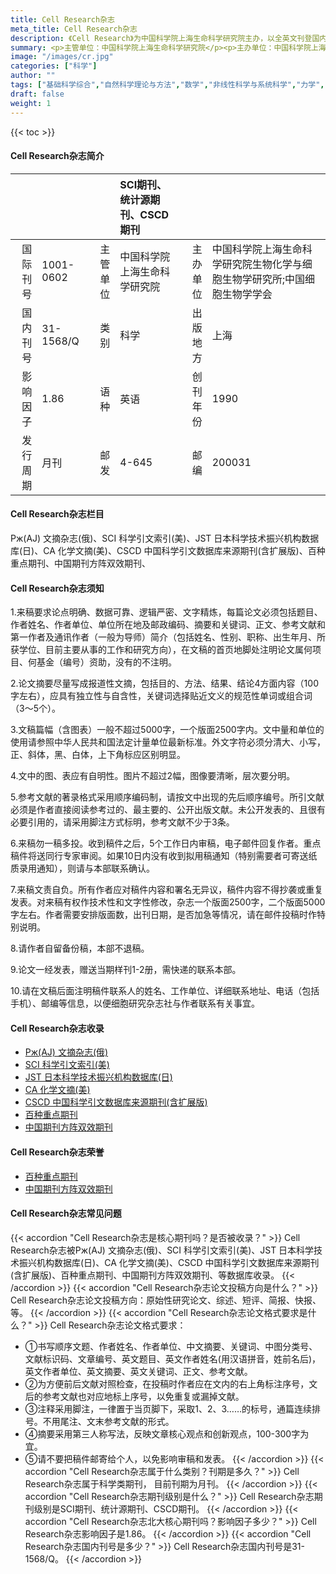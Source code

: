 ```yaml
---
title: Cell Research杂志
meta_title: Cell Research杂志
description: 《Cell Research》为中国科学院上海生命科学研究院主办，以全英文刊登国内外细胞生物学及其相关领域的原创性研究论文、综述、快报和述评的国际性期刊。 《Cell Research》是美国ISISCI细胞生物学领域收录的唯一中国期刊，2004年度的SCI影响因子是1.936，在71份入选中国期刊中位列第二，杂志论文的他引率大于90%。 《Cell Research》曾在2001年被推选入国家出版属的《中文期刊方阵》之一；中国期刊方阵“双效”期刊；2003年评为国家出版署百种重点期刊奖；2003-2004，2005-2006两届国际自然基金重点期刊；2002-2005中科院重点期刊；第三届中国出版政府奖。 《Cell Research》已被Index Medicus,Medline,SCI(Sci Search ISI Webof Science),BIOSIS,CA,VINIT以及《中国科学引文数据库》、《万方数据库》（光盘版，网络版）、《中国英文版科技期刊数据库》、《中文科技期刊数据库》、《中国学术期刊》（光盘版，网络版）、《台湾华艺中文电子期刊服务》等国内外十多种大型期刊检索数据库收录。
summary: <p>主管单位：中国科学院上海生命科学研究院</p><p>主办单位：中国科学院上海生命科学研究院生物化学与细胞生物学研究所;中国细胞生物学学会</p><p>发行级别：SCI期刊、统计源期刊、CSCD期刊</p><p>发行周期：月刊</p>
image: "/images/cr.jpg"
categories: ["科学"]
author: ""
tags: ["基础科学综合","自然科学理论与方法","数学","非线性科学与系统科学","力学","物理学","生物学","天文学","自然地理学测绘学","气象学","海洋学","地质学","地球物理学","资源科学",]
draft: false
weight: 1
---
```


{{< toc >}}

#### Cell Research杂志简介
|               |                               |               | SCI期刊、统计源期刊、CSCD期刊        |               |                           |
| ------------: | :---------------------------- | ------------: | :---------------------------- | ------------: | :------------------------ |
| 国际刊号      | 1001-0602   | 主管单位      | 中国科学院上海生命科学研究院     | 主办单位      | 中国科学院上海生命科学研究院生物化学与细胞生物学研究所;中国细胞生物学学会     |
| 国内刊号      | 31-1568/Q        | 类别          | 科学       | 出版地方      | 上海           |
| 影响因子      | 1.86        | 语种          | 英语             | 创刊年份      | 1990    |
| 发行周期      | 月刊    | 邮发          | 4-645              | 邮编          | 200031      |

#### Cell Research杂志栏目
<span>Pж(AJ) 文摘杂志(俄)</span>、<span>SCI 科学引文索引(美)</span>、<span>JST 日本科学技术振兴机构数据库(日)</span>、<span>CA 化学文摘(美)</span>、<span>CSCD 中国科学引文数据库来源期刊(含扩展版)</span>、<span>百种重点期刊</span>、<span>中国期刊方阵双效期刊</span>、

#### Cell Research杂志须知
<p><p>
	1.来稿要求论点明确、数据可靠、逻辑严密、文字精炼，每篇论文必须包括题目、作者姓名、作者单位、单位所在地及邮政编码、摘要和关键词、正文、参考文献和第一作者及通讯作者（一般为导师）简介（包括姓名、性别、职称、出生年月、所获学位、目前主要从事的工作和研究方向），在文稿的首页地脚处注明论文属何项目、何基金（编号）资助，没有的不注明。
</p><p>
	2.论文摘要尽量写成报道性文摘，包括目的、方法、结果、结论4方面内容（100字左右），应具有独立性与自含性，关键词选择贴近文义的规范性单词或组合词（3～5个）。
</p><p>
	3.文稿篇幅（含图表）一般不超过5000字，一个版面2500字内。文中量和单位的使用请参照中华人民共和国法定计量单位最新标准。外文字符必须分清大、小写，正、斜体，黑、白体，上下角标应区别明显。
</p><p>
	4.文中的图、表应有自明性。图片不超过2幅，图像要清晰，层次要分明。
</p><p>
	5.参考文献的著录格式采用顺序编码制，请按文中出现的先后顺序编号。所引文献必须是作者直接阅读参考过的、最主要的、公开出版文献。未公开发表的、且很有必要引用的，请采用脚注方式标明，参考文献不少于3条。
</p><p>
	6.来稿勿一稿多投。收到稿件之后，5个工作日内审稿，电子邮件回复作者。重点稿件将送同行专家审阅。如果10日内没有收到拟用稿通知（特别需要者可寄送纸质录用通知），则请与本部联系确认。
</p><p>
	7.来稿文责自负。所有作者应对稿件内容和署名无异议，稿件内容不得抄袭或重复发表。对来稿有权作技术性和文字性修改，杂志一个版面2500字，二个版面5000字左右。作者需要安排版面数，出刊日期，是否加急等情况，请在邮件投稿时作特别说明。
</p><p>
	8.请作者自留备份稿，本部不退稿。
</p><p>
	9.论文一经发表，赠送当期样刊1-2册，需快递的联系本部。
</p><p>
	10.请在文稿后面注明稿件联系人的姓名、工作单位、详细联系地址、电话（包括手机）、邮编等信息，以便细胞研究杂志社与作者联系有关事宜。
</p></p>


#### Cell Research杂志收录
<ul>
    <li class="inline-block">
        <a class="bg-theme-light hover:bg-primary dark:bg-darkmode-theme-light dark:hover:bg-darkmode-primary dark:hover:text-dark m-1 block rounded px-3 py-1 hover:text-white" href="#Cell Research杂志收录">
        Pж(AJ) 文摘杂志(俄)
        </a>
    </li>
    <li class="inline-block">
        <a class="bg-theme-light hover:bg-primary dark:bg-darkmode-theme-light dark:hover:bg-darkmode-primary dark:hover:text-dark m-1 block rounded px-3 py-1 hover:text-white" href="#Cell Research杂志收录">
        SCI 科学引文索引(美)
        </a>
    </li>
    <li class="inline-block">
        <a class="bg-theme-light hover:bg-primary dark:bg-darkmode-theme-light dark:hover:bg-darkmode-primary dark:hover:text-dark m-1 block rounded px-3 py-1 hover:text-white" href="#Cell Research杂志收录">
        JST 日本科学技术振兴机构数据库(日)
        </a>
    </li>
    <li class="inline-block">
        <a class="bg-theme-light hover:bg-primary dark:bg-darkmode-theme-light dark:hover:bg-darkmode-primary dark:hover:text-dark m-1 block rounded px-3 py-1 hover:text-white" href="#Cell Research杂志收录">
        CA 化学文摘(美)
        </a>
    </li>
    <li class="inline-block">
        <a class="bg-theme-light hover:bg-primary dark:bg-darkmode-theme-light dark:hover:bg-darkmode-primary dark:hover:text-dark m-1 block rounded px-3 py-1 hover:text-white" href="#Cell Research杂志收录">
        CSCD 中国科学引文数据库来源期刊(含扩展版)
        </a>
    </li>
    <li class="inline-block">
        <a class="bg-theme-light hover:bg-primary dark:bg-darkmode-theme-light dark:hover:bg-darkmode-primary dark:hover:text-dark m-1 block rounded px-3 py-1 hover:text-white" href="#Cell Research杂志收录">
        百种重点期刊
        </a>
    </li>
    <li class="inline-block">
        <a class="bg-theme-light hover:bg-primary dark:bg-darkmode-theme-light dark:hover:bg-darkmode-primary dark:hover:text-dark m-1 block rounded px-3 py-1 hover:text-white" href="#Cell Research杂志收录">
        中国期刊方阵双效期刊
        </a>
    </li>
</ul>



#### Cell Research杂志荣誉
<ul>
    <li class="inline-block">
        <a class="bg-theme-light hover:bg-primary dark:bg-darkmode-theme-light dark:hover:bg-darkmode-primary dark:hover:text-dark m-1 block rounded px-3 py-1 hover:text-white" href="#Cell Research杂志荣誉">
        百种重点期刊
        </a>
    </li>
    <li class="inline-block">
        <a class="bg-theme-light hover:bg-primary dark:bg-darkmode-theme-light dark:hover:bg-darkmode-primary dark:hover:text-dark m-1 block rounded px-3 py-1 hover:text-white" href="#Cell Research杂志荣誉">
        中国期刊方阵双效期刊
        </a>
    </li>
</ul>












#### Cell Research杂志常见问题
{{< accordion "Cell Research杂志是核心期刊吗？是否被收录？" >}}
Cell Research杂志被Pж(AJ) 文摘杂志(俄)、SCI 科学引文索引(美)、JST 日本科学技术振兴机构数据库(日)、CA 化学文摘(美)、CSCD 中国科学引文数据库来源期刊(含扩展版)、百种重点期刊、中国期刊方阵双效期刊、等数据库收录。
{{< /accordion >}}
{{< accordion "Cell Research杂志论文投稿方向是什么？" >}}
Cell Research杂志论文投稿方向：原始性研究论文、综述、短评、简报、快报、等。
{{< /accordion >}}
{{< accordion "Cell Research杂志论文格式要求是什么？" >}}
Cell Research杂志论文格式要求：
- ①书写顺序文题、作者姓名、作者单位、中文摘要、关键词、中图分类号、文献标识码、文章编号、英文题目、英文作者姓名(用汉语拼音，姓前名后)，英文作者单位、英文摘要、英文关键词、正文、参考文献。
- ②为方便前后文献对照检查，在投稿时作者应在文内的右上角标注序号，文后的参考文献也对应地标上序号，以免重复或漏掉文献。
- ③注释采用脚注，一律置于当页脚下，采取1、2、3……的标号，通篇连续排号。不用尾注、文末参考文献的形式。
- ④摘要采用第三人称写法，反映文章核心观点和创新观点，100-300字为宜。
- ⑤请不要把稿件邮寄给个人，以免影响审稿和发表。
{{< /accordion >}}
{{< accordion "Cell Research杂志属于什么类别？刊期是多久？" >}}
Cell Research杂志属于科学类期刊， 目前刊期为月刊。
{{< /accordion >}}
{{< accordion "Cell Research杂志期刊级别是什么？" >}}
Cell Research杂志期刊级别是SCI期刊、统计源期刊、CSCD期刊。
{{< /accordion >}}
{{< accordion "Cell Research杂志北大核心期刊吗？影响因子多少？" >}}
Cell Research杂志影响因子是1.86。
{{< /accordion >}}
{{< accordion "Cell Research杂志国内刊号是多少？" >}}
Cell Research杂志国内刊号是31-1568/Q。
{{< /accordion >}}